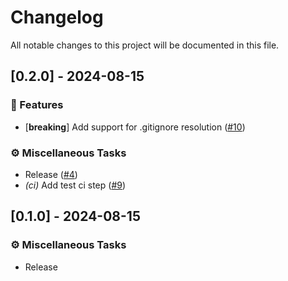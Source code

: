 # Changelog

All notable changes to this project will be documented in this file.

## [0.2.0] - 2024-08-15

### 🚀 Features

- [**breaking**] Add support for .gitignore resolution ([#10](https://github.com/todor-a/tidy-json/pull/10))

### ⚙️ Miscellaneous Tasks

- Release ([#4](https://github.com/todor-a/tidy-json/pull/4))
- *(ci)* Add test ci step ([#9](https://github.com/todor-a/tidy-json/pull/9))

<!-- generated by git-cliff -->
<!-- generated by git-cliff -->
## [0.1.0] - 2024-08-15

### ⚙️ Miscellaneous Tasks

- Release

<!-- generated by git-cliff -->
<!-- generated by git-cliff -->
